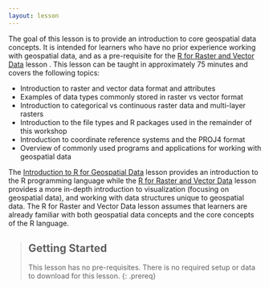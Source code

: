 ```yaml
---
layout: lesson
---
```


The goal of this lesson is to provide an introduction to core geospatial
data concepts. It is intended for learners who have no prior experience working with geospatial data, and as a pre-requisite for 
the [R for Raster and Vector Data](https://datacarpentry.org/r-raster-vector-geospatial/) lesson
. This lesson can
be taught in approximately 75 minutes and covers the following topics:

- Introduction to raster and vector data format and attributes
- Examples of data types commonly stored in raster vs vector format
- Introduction to categorical vs continuous raster data and multi-layer rasters
- Introduction to the file types and R packages used in the remainder of this workshop
- Introduction to coordinate reference systems and the PROJ4 format
- Overview of commonly used programs and applications for working with geospatial data

The [Introduction to R for Geospatial Data](https://datacarpentry.org/r-intro-geospatial/) 
lesson provides an introduction to the R programming language 
while the [R for Raster and Vector Data](https://datacarpentry.org/r-raster-vector-geospatial/) lesson
provides a more in-depth introduction to visualization (focusing on geospatial data),
and working with data structures unique to geospatial data. The R for Raster and Vector Data lesson assumes that learners are already familiar with both geospatial 
data concepts and the core concepts of the R language.

> ## Getting Started
>
> This lesson has no pre-requisites. There is no required setup or data to 
> download for this lesson.
{: .prereq}
